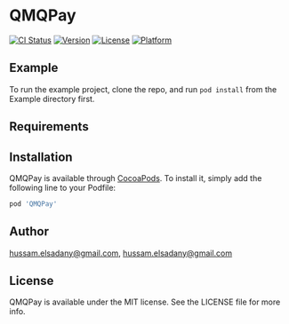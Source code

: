 # QMQPay

[![CI Status](https://img.shields.io/travis/hussam.elsadany@gmail.com/QMQPay.svg?style=flat)](https://travis-ci.org/hussam.elsadany@gmail.com/QMQPay)
[![Version](https://img.shields.io/cocoapods/v/QMQPay.svg?style=flat)](https://cocoapods.org/pods/QMQPay)
[![License](https://img.shields.io/cocoapods/l/QMQPay.svg?style=flat)](https://cocoapods.org/pods/QMQPay)
[![Platform](https://img.shields.io/cocoapods/p/QMQPay.svg?style=flat)](https://cocoapods.org/pods/QMQPay)

## Example

To run the example project, clone the repo, and run `pod install` from the Example directory first.

## Requirements

## Installation

QMQPay is available through [CocoaPods](https://cocoapods.org). To install
it, simply add the following line to your Podfile:

```ruby
pod 'QMQPay'
```

## Author

hussam.elsadany@gmail.com, hussam.elsadany@gmail.com

## License

QMQPay is available under the MIT license. See the LICENSE file for more info.
